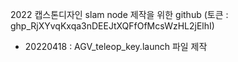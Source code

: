 2022 캡스톤디자인 slam node 제작을 위한 github
(토큰 : 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)
 - 20220418 : AGV_teleop_key.launch 파일 제작
